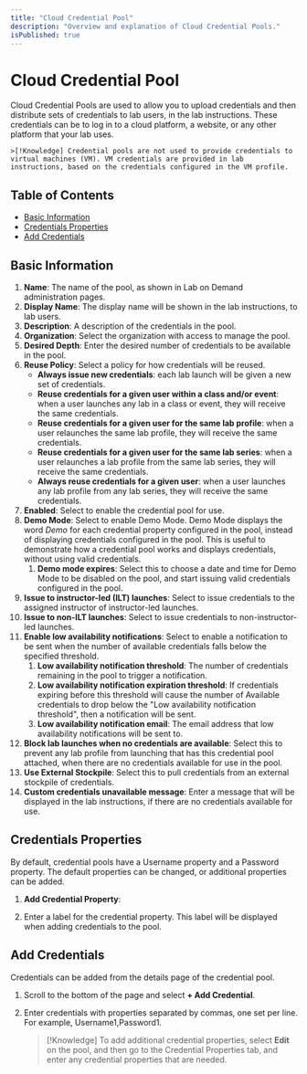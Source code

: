 ```yaml
---
title: "Cloud Credential Pool"
description: "Overview and explanation of Cloud Credential Pools."
isPublished: true
---
```


# Cloud Credential Pool 

Cloud Credential Pools are used to allow you to upload credentials and then distribute sets of credentials to lab users, in the lab instructions. These credentials can be to log in to a cloud platform, a website, or any other platform that your lab uses.

    >[!Knowledge] Credential pools are not used to provide credentials to virtual machines (VM). VM credentials are provided in lab instructions, based on the credentials configured in the VM profile. 

## Table of Contents 

- [Basic Information](#basic-information)
- [Credentials Properties](#credentials-properties)
- [Add Credentials](#add-credentials)

## Basic Information  

1. **Name**: The name of the pool, as shown in Lab on Demand administration pages. 
1. **Display Name**: The display name will be shown in the lab instructions, to lab users.
1. **Description**: A description of the credentials in the pool. 
1. **Organization**: Select the organization with access to manage the pool.
1. **Desired Depth**: Enter the desired number of credentials to be available in the pool.
1. **Reuse Policy**: Select a policy for how credentials will be reused. 
    - **Always issue new credentials**: each lab launch will be given a new set of credentials. 
    - **Reuse credentials for a given user within a class and/or event**: when a user launches any lab in a class or event, they will receive the same credentials. 
    - **Reuse credentials for a given user for the same lab profile**: when a user relaunches the same lab profile, they will receive the same credentials. 
    - **Reuse credentials for a given user for the same lab series**: when a user relaunches a lab profile from the same lab series, they will receive the same credentials. 
    - **Always reuse credentials for a given user**: when a user launches any lab profile from any lab series, they will receive the same credentials.
1. **Enabled**: Select to enable the credential pool for use.
1. **Demo Mode**: Select to enable Demo Mode. Demo Mode displays the word _Demo_ for each credential property configured in the pool, instead of displaying credentials configured in the pool. This is useful to demonstrate how a credential pool works and displays credentials, without using valid credentials. 
    1. **Demo mode expires**: Select this to choose a date and time for Demo Mode to be disabled on the pool, and start issuing valid credentials configured in the pool. 
1. **Issue to instructor-led (ILT) launches**: Select to issue credentials to the assigned instructor of instructor-led launches.
1. **Issue to non-ILT launches**: Select to issue credentials to non-instructor-led launches.
1. **Enable low availability notifications**: Select to enable a notification to be sent when the number of available credentials falls below the specified threshold. 
    1. **Low availability notification threshold**: The number of credentials remaining in the pool to trigger a notification. 
    1. **Low availability notification expiration threshold**: If credentials expiring before this threshold will cause the number of Available credentials to drop below the "Low availability notification threshold", then a notification will be sent.
    1. **Low availability notification email**: The email address that low availability notifications will be sent to.
1. **Block lab launches when no credentials are available**: Select this to prevent any lab profile from launching that has this credential pool attached, when there are no credentials available for use in the pool. 
1. **Use External Stockpile**: Select this to pull credentials from an external stockpile of credentials. 
1. **Custom credentials unavailable message**: Enter a message that will be displayed in the lab instructions, if there are no credentials available for use. 

## Credentials Properties 

By default, credential pools have a Username property and a Password property. The default properties can be changed, or additional properties can be added.

1. **Add Credential Property**: 

1. Enter a label for the credential property. This label will be displayed when adding credentials to the pool. 

## Add Credentials 

Credentials can be added from the details page of the credential pool.

1. Scroll to the bottom of the page and select **+ Add Credential**. 
1. Enter credentials with properties separated by commas, one set per line. For example, Username1,Password1.

    >[!Knowledge] To add additional credential properties, select **Edit** on the pool, and then go to the Credential Properties tab, and enter any credential properties that are needed. 




